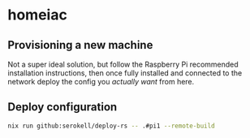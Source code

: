 # homeiac

## Provisioning a new machine

Not a super ideal solution, but follow the Raspberry Pi recommended installation instructions, then once fully installed and connected to the network deploy the config you *actually want* from here.

## Deploy configuration

```bash
nix run github:serokell/deploy-rs -- .#pi1 --remote-build
```